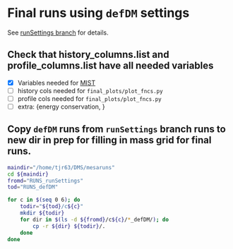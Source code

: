 # Final runs using `defDM` settings
See [runSettings branch](https://github.com/troyraen/DM-in-Stars/blob/runSettings/runSettings/main.md) for details.

## Check that history_columns.list and profile_columns.list have all needed variables
- [x]  Variables needed for [MIST](https://github.com/aarondotter/iso)
- [ ]  history cols needed for `final_plots/plot_fncs.py`
- [ ]  profile cols needed for `final_plots/plot_fncs.py`
- [ ]  extra: {energy conservation, }

## Copy `defDM` runs from `runSettings` branch runs to new dir in prep for filling in mass grid for final runs.

```bash
maindir="/home/tjr63/DMS/mesaruns"
cd ${maindir}
fromd="RUNS_runSettings"
tod="RUNS_defDM"

for c in $(seq 0 6); do
    todir="${tod}/c${c}"
    mkdir ${todir}
    for dir in $(ls -d ${fromd}/c${c}/*_defDM/); do
        cp -r ${dir} ${todir}/.
    done
done
```
